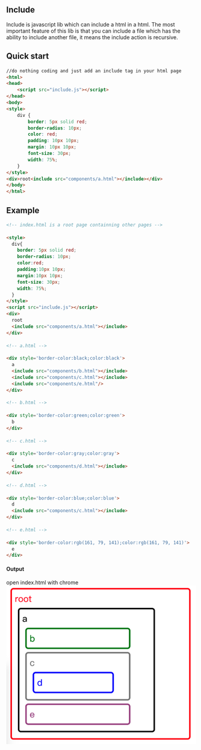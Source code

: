 ## Include
Include is javascript lib which can include a html in a html. 
The most important feature of this lib is that you can include a file which has the ability to include another file, it means the include action is recursive.


## Quick start

```html
//do nothing coding and just add an include tag in your html page
<html>
<head>
    <script src="include.js"></script>
</head>
<body>
<style>
    div {
        border: 5px solid red;
        border-radius: 10px;
        color: red;
        padding: 10px 10px;
        margin: 10px 10px;
        font-size: 30px;
        width: 75%;
    }
</style>
<div>root<include src="components/a.html"></include></div>
</body>
</html>
```

## Example

```html
<!-- index.html is a root page containning other pages -->

<style>
  div{
    border: 5px solid red;
    border-radius: 10px;
    color:red;
    padding:10px 10px;
    margin:10px 10px;
    font-size: 30px;
    width: 75%;
  }
</style>
<script src="include.js"></script>
<div>
  root
  <include src="components/a.html"></include>
</div>

<!-- a.html -->

<div style='border-color:black;color:black'>
  a
  <include src="components/b.html"></include>
  <include src="components/c.html"></include>
  <include src="components/e.html"/>
</div>

<!-- b.html -->

<div style='border-color:green;color:green'>
  b
</div>

<!-- c.html -->

<div style='border-color:gray;color:gray'>
  c
  <include src="components/d.html"></include>
</div>

<!-- d.html -->

<div style='border-color:blue;color:blue'>
  d
  <include src="components/c.html"></include>
</div>

<!-- e.html -->

<div style='border-color:rgb(161, 79, 141);color:rgb(161, 79, 141)'>
  e
</div>
```

#### Output 
open index.html with chrome
![output_of_include](example.jpg)